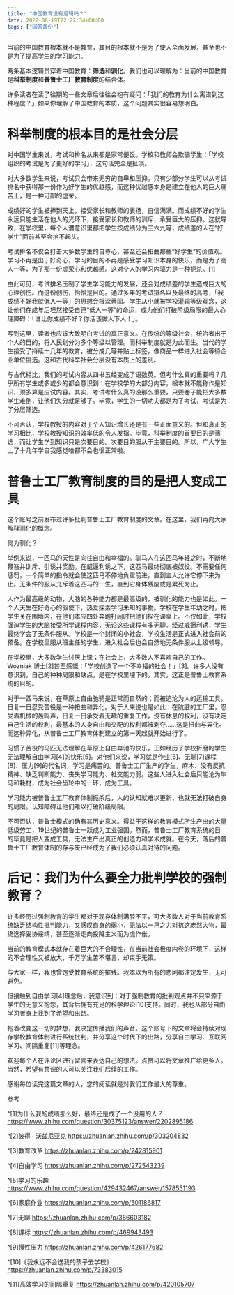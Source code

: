 ```yaml
---
title: "中国教育没有逻辑吗？"
date: 2022-08-19T22:22:34+08:00
tags: ["回答备份"]
---
```


当前的中国教育根本就不是教育，其目的根本就不是为了使人全面发展，甚至也不是为了提高学生的学习能力。

两条基本逻辑贯穿着中国教育：**筛选**和**驯化**。我们也可以理解为：当前的中国教育是**科举制度**和**普鲁士工厂教育制度**的结合体。

许多读者在读了往期的一些文章后往往会抱有疑问：「我们的教育为什么离谱到这种程度？」如果你理解了中国教育的本质，这个问题其实很容易想明白。

# 科举制度的根本目的是社会分层

对中国学生来说，考试和排名从来都是家常便饭。学校和教师会欺骗学生：「学校组织的考试是为了更好的学习」，这句话完全是扯淡。

对大多数学生来说，考试只会带来无穷的自卑和压抑。只有少部分学生可以从考试排名中获得那一份作为好学生的优越感，而这种优越感本身是建立在他人的巨大痛苦上，是一种可鄙的虚荣。

成绩好的学生被捧到天上，接受家长和教师的表扬，自信满满。而成绩不好的学生永远只能生活在他人的光环下，接受家长和教师的训斥，承受巨大的压抑。这就导致，在学校里，每个人潜意识里都把学生按成绩分为三六九等，成绩差的人在“好学生”面前甚至会抬不起头。

考试排名不仅会打击大多数学生的自尊心，甚至还会扭曲那些“好学生”的价值观。学习不再是出于好奇心，学习的目的不再是感受学习知识本身的快乐，而是为了高人一等，为了那一份虚荣心和优越感。这对个人的学习内驱力是一种扼杀。[1]

由此可见，考试排名压制了学生学习能力的发展，还会对成绩差的学生造成巨大的心理创伤。而这份创伤，恰恰是目的。通过多年的考试排名以及最终的高考，「我成绩不好我就低人一等」的思想会根深蒂固。学生从小就被学校灌输等级观念，这让他们在成年后坦然接受自己“低人一等”的命运，成为他们打破阶级局限的最大心理障碍：「谁让你成绩不好？你活该做人下人！」。

写到这里，读者也应该大致明白考试的真正意义。在传统的等级社会，统治者出于个人的目的，将人民划分为多个等级以管理。而科举制度就是为此而生。当代的学生接受了持续十几年的教育，被分成几等并贴上标签，像商品一样进入社会等待企业单位挑选。这和古代科举社会分层没有本质上的差别。

与古代相比，我们的考试内容从四书五经变成了语数英。但考什么真的重要吗？几乎所有学生或多或少的都会意识到：在学校学的大部分内容，根本就不能称作是知识，顶多算是应试内容。其实，考试考什么真的没那么重要，只要卷子能把大多数学生难倒，让他们失分就足够了。毕竟，学生的一切功夫都是为了考试，考试是为了分层筛选。

不可否认，学校教授的内容对于个人知识增长还是有一些正面意义的。但和真正的学习相比，学校教授知识的效率低的令人发指。毕竟，科举制度的首要目的是筛选，而让学生学到知识只是次要目的。次要目的服从于主要目的。所以，广大学生上了十几年学自我感觉啥都不会也很正常啦。

# 普鲁士工厂教育制度的目的是把人变成工具

这个账号之前发布过许多批判普鲁士工厂教育制度的文章。在这里，我们再向大家解释驯化的概念。

何为驯化？

举例来说，一匹马的天性是向往自由和幸福的。驯马人在这匹马年轻之时，不断地鞭笞并训斥、引诱并奖励。在威逼利诱之下，这匹马最终彻底被奴役。不需要任何惩罚，一个简单的指令就会使这匹马不停地负重前进，直到主人允许它停下来为止。无条件的服从充斥着这匹马的一生，直到它身体残废或是累死为止。

人作为最高级的动物，大脑的各种能力都是最高级的，被驯化的能力也是如此。一个人天生在好奇心的驱使下，热爱探索学习未知的事物。学校在学生年幼之时，把学生关在围墙内，在他们本应四处奔跑打闹时把他们拴在课桌上。不仅如此，学校强迫学生的大脑接受所学课程内容，无论这些课程有多无聊。经过威逼利诱，学生最终学会了无条件服从。学校是一个封闭的小社会，学校生活是正式进入社会前的预备。在学校里服从班主任的学生，进入社会后也会自然地无条件服从上级领导。

在学校里，大多数学生讨厌上课；在社会上，大多数人不喜欢自己的工作。Wozniak 博士[2]甚至感慨：「学校创造了一个不幸福的社会！」[3]。许多人没有意识到，自己的种种局限和缺点，是在学校里埋下的。其实，这正是普鲁士教育系统的目的。

对于一匹马来说，在草原上自由驰骋是正常而自然的；而被迫沦为人的运输工具，日复一日忍受苦役是一种扭曲和异化。对于人来说也是如此：在肮脏的工厂里，忍受着机械的轰鸣声，日复一日承受着无趣的重复工作，没有休息的权利，没有决定自己生活的权利，最基本的人身自由和交配的权利都被剥夺……这是扭曲与异化。而这种异化，从普鲁士工厂教育体制建立的第一天起就开始进行了。

习惯了苦役的马匹无法理解在草原上自由奔驰的快乐，正如经历了学校折磨的学生无法理解自由学习[4]的快乐[5]。对他们来说，学习就是作业[6]、无聊[7]课程[8]、压力[9]的代名词，学习是痛苦的。普鲁士工厂生产的学生，麻木、没有反抗精神、缺乏判断能力、丧失学习能力、社交能力弱。这些人进入社会后只能沦为牛马和耗材，成为社会齿轮中的一环，成为工具。

学习能力被普鲁士工厂教育体制扼杀后，人的认知就难以更新，也就无法打破自身的局限。认知障碍让他们难以打破阶级局限。

不可否认，普鲁士模式的确有其历史意义。得益于这样的教育模式所生产出的大量低级劳工，19世纪的普鲁士一跃成为工业强国。然而，普鲁士工厂教育系统的目的毕竟是把人变成工具，无法生产出真正的创造力和学术成就。在今天，落后的普鲁士工厂教育体制的存与废已经成为了我们必须认真对待的问题。

# 后记：我们为什么要全力批判学校的强制教育？

许多经历过强制教育的学生都对于现存体制满腔不平，可大多数人对于当前教育系统缺乏结构性批判能力，又感叹自身的弱小，无法以一己之力对抗这庞然大物，最终选择妥协绥靖，甚至逐渐走向投降主义而为虎作伥。

当前的教育模式本就存在着巨大的不合理性，在当前社会极度内卷的环境下，这样的不合理性又被放大，千万学生苦不堪言，却束手无策。

与大家一样，我也曾饱受教育系统的摧残。我本以为所有的悲剧都注定发生，无可避免。

但接触到自由学习[4]理念后，我意识到：对于强制教育的批判观点并不只来源于学生的无意义抱怨，其背后拥有充足的科学理论[10]支持。同时，我也从部分自由学习者身上找到了希望和出路。

抱着改变这一切的梦想，我决定传播我们的声音。这个账号下的文章将会持续对现存学校教育体制进行系统批判，并分享这个时代下的出路，分享自由学习、互联网学习、间隔重复[11]等理念。

欢迎每个人在评论区进行留言来表达自己的想法。点赞可以将文章推广给更多人。当然，希望有共识的人可以关注我们后续的工作。

感谢每位读完这篇文章的人，您的阅读就是对我们工作最大的尊重。

参考

^[1]为什么我的成绩那么好，最终还是成了一个没用的人？ https://www.zhihu.com/question/30375123/answer/2202895186

^[2]彼得 · 沃兹尼亚克 https://zhuanlan.zhihu.com/p/303204832

^[3]教育改革 https://zhuanlan.zhihu.com/p/242815901

^[4]自由学习 https://zhuanlan.zhihu.com/p/272543239

^[5]学习的乐趣 https://www.zhihu.com/question/429432467/answer/1578551193

^[6]家庭作业 https://zhuanlan.zhihu.com/p/501186817

^[7]无聊 https://zhuanlan.zhihu.com/p/386603182

^[8]课标 https://zhuanlan.zhihu.com/p/469943493

^[9]慢性压力 https://zhuanlan.zhihu.com/p/426177682

^[10]《我永远不会送我的孩子去学校》 https://zhuanlan.zhihu.com/p/73383015

^[11]高效学习的间隔重复 https://zhuanlan.zhihu.com/p/420105707